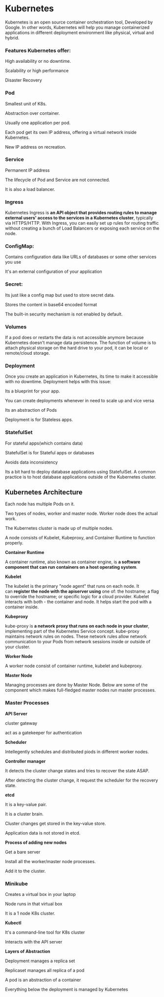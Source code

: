 # Kubernetes

Kubernetes is an open source container orchestration tool, Developed by Google. In other words, Kubernetes will help you manage containerized applications in different deployment environment like physical, virtual and hybrid.

### Features Kubernetes offer:

High availability or no downtime.

Scalability or high performance

Disaster Recovery

### Pod

Smallest unit of K8s.

Abstraction over container.

Usually one application per pod.

Each pod get its own IP address, offering a virtual network inside Kubernetes.

New IP address on recreation.

### Service

Permanent IP address

The lifecycle of Pod and Service are not connected.

It is also a load balancer.

### Ingress

Kubernetes Ingress is **an API object that provides routing rules to manage external users' access to the services in a Kubernetes cluster**, typically via HTTPS/HTTP. With Ingress, you can easily set up rules for routing traffic without creating a bunch of Load Balancers or exposing each service on the node.

### ConfigMap:

Contains configuration data like URLs of databases or some other services you use

It's an external configuration of your application

### Secret:

Its just like a config map but used to store secret data.

Stores the content in base64 encoded format

The built-in security mechanism is not enabled by default.

### Volumes

If a pod does or restarts the data is not accessible anymore because Kubernetes doesn't manage data persistence. The function of volume is to attach physical storage on the hard drive to your pod, it can be local or remote/cloud storage.

### Deployment

Once you create an application in Kubernetes, its time to make it accessible with no downtime. Deployment helps with this issue:

Its a blueprint for your app.

You can create deployments whenever in need to scale up and vice versa

Its an abstraction of Pods

Deployment is for Stateless apps.

### StatefulSet

For stateful apps(which contains data)

StatefulSet is for Stateful apps or databases

Avoids data inconsistency

Its a bit hard to deploy database applications using StatefulSet. A common practice is to host database applications outside of the Kubernetes cluster.

## Kubernetes Architecture

Each node has multiple Pods on it.

Two types of nodes, worker and master node. Worker node does the actual work.

The Kubernetes cluster is made up of multiple nodes.

A node consists of Kubelet, Kubeproxy, and Container Runtime to function properly.

**Container Runtime**

A container runtime, also known as container engine, is **a software component that can run containers on a host operating system**.

**Kubelet**

The kubelet is the primary "node agent" that runs on each node. It can **register the node with the apiserver using** one of: the hostname; a flag to override the hostname; or specific logic for a cloud provider. Kubelet interacts with both - the container and node. It helps start the pod with a container inside.

**Kubeproxy**

kube-proxy is **a network proxy that runs on each node in your cluster**, implementing part of the Kubernetes Service concept. kube-proxy maintains network rules on nodes. These network rules allow network communication to your Pods from network sessions inside or outside of your cluster.

**Worker Node**

A worker node consist of container runtime, kubelet and kubeproxy.

**Master Node**

Managing processes are done by Master Node. Below are some of the component which makes full-fledged master nodes run master processes.

### Master Processes

**API Server**

cluster gateway

act as a gatekeeper for authentication

**Scheduler**

Intellegently schedules and distributed piods in different worker nodes.

**Controller manager**

It detects the cluster change states and tries to recover the state ASAP.

After detecting the cluster change, it request the scheduler for the recovery state.

**etcd**

It is a key-value pair.

It is a cluster brain.

Cluster changes get stored in the key-value store.

Application data is not stored in etcd.

**Process of adding new nodes**

Get a bare server

Install all the worker/master node processes.

Add it to the cluster.

### Minikube

Creates a virtual box in your laptop

Node runs in that virtual box

It is a 1 node K8s cluster.

**Kubectl**

It's a command-line tool for K8s cluster

Interacts with the API server

**Layers of Abstraction**

Deployment manages a replica set

Replicaset manages all replica of a pod

A pod is an abstraction of a container

Everything below the deployment is managed by Kubernetes